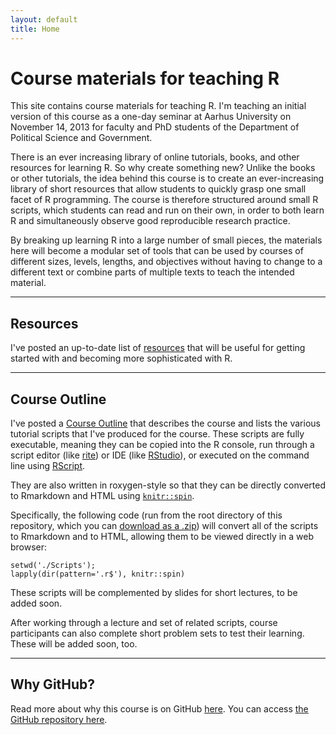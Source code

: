 ```yaml
---
layout: default
title: Home
---
```


# Course materials for teaching R #

This site contains course materials for teaching R. I'm teaching an initial version of this course as a one-day seminar at Aarhus University on November 14, 2013 for faculty and PhD students of the Department of Political Science and Government.

There is an ever increasing library of online tutorials, books, and other resources for learning R. So why create something new? Unlike the books or other tutorials, the idea behind this course is to create an ever-increasing library of short resources that allow students to quickly grasp one small facet of R programming. The course is therefore structured around small R scripts, which students can read and run on their own, in order to both learn R and simultaneously observe good reproducible research practice.

By breaking up learning R into a large number of small pieces, the materials here will become a modular set of tools that can be used by courses of different sizes, levels, lengths, and objectives without having to change to a different text or combine parts of multiple texts to teach the intended material.

---
## Resources ##

I've posted an up-to-date list of [resources](Resources.html) that will be useful for getting started with and becoming more sophisticated with R.


---
## Course Outline ##

I've posted a [Course Outline](CourseOutline.html) that describes the course and lists the various tutorial scripts that I've produced for the course. These scripts are fully executable, meaning they can be copied into the R console, run through a script editor (like [rite](https://github.com/leeper/rite)) or IDE (like [RStudio](http://www.rstudio.com)), or executed on the command line using [RScript](http://stat.ethz.ch/R-manual/R-devel/library/utils/html/Rscript.html).

They are also written in roxygen-style so that they can be directly converted to Rmarkdown and HTML using [`knitr::spin`](http://yihui.name/knitr/demo/stitch/).

Specifically, the following code (run from the root directory of this repository, which you can [download as a .zip](https://github.com/leeper/Rcourse/archive/gh-pages.zip)) will convert all of the scripts to Rmarkdown and to HTML, allowing them to be viewed directly in a web browser:

```
setwd('./Scripts');
lapply(dir(pattern='.r$'), knitr::spin)
```

These scripts will be complemented by slides for short lectures, to be added soon.

After working through a lecture and set of related scripts, course participants can also complete short problem sets to test their learning. These will be added soon, too.

---
## Why GitHub? ##

Read more about why this course is on GitHub [here](fork.html). You can access [the GitHub repository here](https://github.com/leeper/Rcourse).

